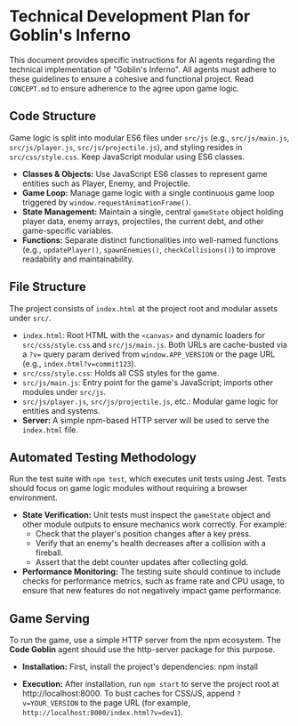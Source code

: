 # **Technical Development Plan for Goblin's Inferno**

This document provides specific instructions for AI agents regarding the technical implementation of "Goblin's Inferno". All agents must adhere to these guidelines to ensure a cohesive and functional project. Read `CONCEPT.md` to ensure adherence to the agree upon game logic.

## **Code Structure**

Game logic is split into modular ES6 files under `src/js` (e.g., `src/js/main.js`, `src/js/player.js`, `src/js/projectile.js`), and styling resides in `src/css/style.css`. Keep JavaScript modular using ES6 classes.

* **Classes & Objects:** Use JavaScript ES6 classes to represent game entities such as Player, Enemy, and Projectile.
* **Game Loop:** Manage game logic with a single continuous game loop triggered by `window.requestAnimationFrame()`.
* **State Management:** Maintain a single, central `gameState` object holding player data, enemy arrays, projectiles, the current debt, and other game-specific variables.
* **Functions:** Separate distinct functionalities into well-named functions (e.g., `updatePlayer()`, `spawnEnemies()`, `checkCollisions()`) to improve readability and maintainability.

## **File Structure**

The project consists of `index.html` at the project root and modular assets under `src/`.

* `index.html`: Root HTML with the `<canvas>` and dynamic loaders for `src/css/style.css` and `src/js/main.js`. Both URLs are cache-busted via a `?v=` query param derived from `window.APP_VERSION` or the page URL (e.g., `index.html?v=commit123`).
* `src/css/style.css`: Holds all CSS styles for the game.
* `src/js/main.js`: Entry point for the game's JavaScript; imports other modules under `src/js`.
* `src/js/player.js`, `src/js/projectile.js`, etc.: Modular game logic for entities and systems.
* **Server:** A simple npm-based HTTP server will be used to serve the `index.html` file.

## **Automated Testing Methodology**

Run the test suite with `npm test`, which executes unit tests using Jest. Tests should focus on game logic modules without requiring a browser environment.

* **State Verification:** Unit tests must inspect the `gameState` object and other module outputs to ensure mechanics work correctly. For example:
  * Check that the player's position changes after a key press.
  * Verify that an enemy's health decreases after a collision with a fireball.
  * Assert that the debt counter updates after collecting gold.
* **Performance Monitoring:** The testing suite should continue to include checks for performance metrics, such as frame rate and CPU usage, to ensure that new features do not negatively impact game performance.

## **Game Serving**

To run the game, use a simple HTTP server from the npm ecosystem. The **Code Goblin** agent should use the http-server package for this purpose.

* **Installation:** First, install the project's dependencies:
  npm install

* **Execution:** After installation, run `npm start` to serve the project root at http://localhost:8000. To bust caches for CSS/JS, append `?v=YOUR_VERSION` to the page URL (for example, `http://localhost:8000/index.html?v=dev1`).
